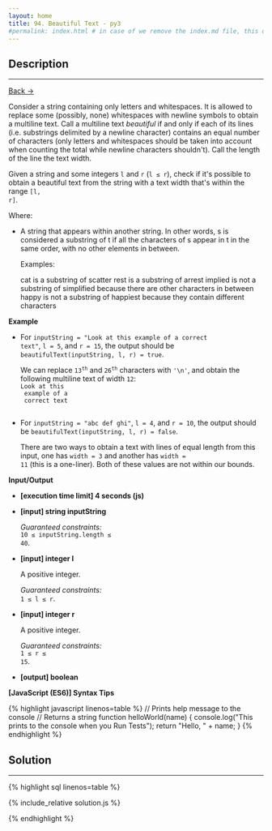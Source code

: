 ```yaml
---
layout: home
title: 94. Beautiful Text - py3
#permalink: index.html # in case of we remove the index.md file, this doc will be the index page
---
```


<div class="row">
<div class="columnStmt" markdown="1">

## Description

---

[Back -> ](../README.md)

Consider a string containing only letters and whitespaces. It is allowed to replace some (possibly, none) whitespaces with newline symbols to obtain a multiline text. Call a multiline text _beautiful_ if and only if each of its lines (i.e. substrings delimited by a newline character) contains an equal number of characters (only letters and whitespaces should be taken into account when counting the total while newline characters shouldn't). Call the length of the line the text width.

Given a string and some integers <code>l</code> and <code>r</code> (<code>l ≤ r</code>), check if it's possible to obtain a beautiful text from the string with a text width that's within the range <code>[l, r]</code>.

Where:

- A string that appears within another string. In other words, s is considered a substring of t if all the characters of s appear in t in the same order, with no other elements in between.

  Examples:

  cat is a substring of scatter
  rest is a substring of arrest
  implied is not a substring of simplified because there are other characters in between
  happy is not a substring of happiest because they contain different characters

**Example**

- For <code>inputString = "Look at this example of a correct text"</code>, <code>l = 5</code>, and <code>r = 15</code>, the output should be
  <code>beautifulText(inputString, l, r) = true</code>.

  We can replace <code>13<sup>th</sup></code> and <code>26<sup>th</sup></code> characters with <code>'\n'</code>, and obtain the following multiline text of width <code>12</code>:
  <code>
  Look at this<br>
  example of a<br>
  correct text<br>
  </code>

- For <code>inputString = "abc def ghi"</code>, <code>l = 4</code>, and <code>r = 10</code>, the output should be
  <code>beautifulText(inputString, l, r) = false</code>.

  There are two ways to obtain a text with lines of equal length from this input, one has <code>width = 3</code> and another has <code>width = 11</code> (this is a one-liner). Both of these values are not within our bounds.

**Input/Output**

- **[execution time limit] 4 seconds (js)**

- **[input] string inputString**

  _Guaranteed constraints:_<br>
  <code>10 ≤ inputString.length ≤ 40</code>.

- **[input] integer l**

  A positive integer.<br>

  _Guaranteed constraints:_<br>
  <code>1 ≤ l ≤ r</code>.

- **[input] integer r**

  A positive integer.<br>

  _Guaranteed constraints:_<br>
  <code>1 ≤ r ≤ 15</code>.

* **[output] boolean**

**[JavaScript (ES6)] Syntax Tips**

{% highlight javascript linenos=table %}
// Prints help message to the console
// Returns a string
function helloWorld(name) {
console.log("This prints to the console when you Run Tests");
return "Hello, " + name;
}
{% endhighlight %}

</div>
<div class="columnSol" markdown="1">

## Solution

---

{% highlight sql linenos=table %}

{% include_relative solution.js %}

{% endhighlight %}

</div>
</div>
